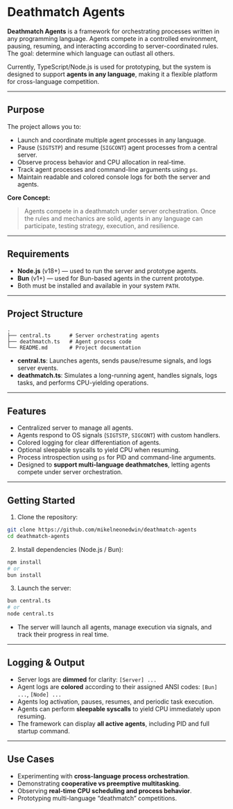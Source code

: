 # Deathmatch Agents

**Deathmatch Agents** is a framework for orchestrating processes written in any programming language. Agents compete in a controlled environment, pausing, resuming, and interacting according to server-coordinated rules. The goal: determine which language can outlast all others.

Currently, TypeScript/Node.js is used for prototyping, but the system is designed to support **agents in any language**, making it a flexible platform for cross-language competition.

---

## **Purpose**

The project allows you to:

- Launch and coordinate multiple agent processes in any language.
- Pause (`SIGTSTP`) and resume (`SIGCONT`) agent processes from a central server.
- Observe process behavior and CPU allocation in real-time.
- Track agent processes and command-line arguments using `ps`.
- Maintain readable and colored console logs for both the server and agents.

**Core Concept:**

> Agents compete in a deathmatch under server orchestration. Once the rules and mechanics are solid, agents in any language can participate, testing strategy, execution, and resilience.

---

## **Requirements**

- **Node.js** (v18+) — used to run the server and prototype agents.
- **Bun** (v1+) — used for Bun-based agents in the current prototype.
- Both must be installed and available in your system `PATH`.

---

## **Project Structure**

```text
.
├── central.ts      # Server orchestrating agents
├── deathmatch.ts   # Agent process code
└── README.md       # Project documentation
```

- **central.ts**: Launches agents, sends pause/resume signals, and logs server events.
- **deathmatch.ts**: Simulates a long-running agent, handles signals, logs tasks, and performs CPU-yielding operations.

---

## **Features**

- Centralized server to manage all agents.
- Agents respond to OS signals (`SIGTSTP`, `SIGCONT`) with custom handlers.
- Colored logging for clear differentiation of agents.
- Optional sleepable syscalls to yield CPU when resuming.
- Process introspection using `ps` for PID and command-line arguments.
- Designed to **support multi-language deathmatches**, letting agents compete under server orchestration.

---

## **Getting Started**

1. Clone the repository:

```bash
git clone https://github.com/mikelneonedwin/deathmatch-agents
cd deathmatch-agents
```

2. Install dependencies (Node.js / Bun):

```bash
npm install
# or
bun install
```

3. Launch the server:

```bash
bun central.ts
# or
node central.ts
```

- The server will launch all agents, manage execution via signals, and track their progress in real time.

---

## **Logging & Output**

- Server logs are **dimmed** for clarity: `[Server] ...`
- Agent logs are **colored** according to their assigned ANSI codes: `[Bun] ...`, `[Node] ...`
- Agents log activation, pauses, resumes, and periodic task execution.
- Agents can perform **sleepable syscalls** to yield CPU immediately upon resuming.
- The framework can display **all active agents**, including PID and full startup command.

---

## **Use Cases**

- Experimenting with **cross-language process orchestration**.
- Demonstrating **cooperative vs preemptive multitasking**.
- Observing **real-time CPU scheduling and process behavior**.
- Prototyping multi-language “deathmatch” competitions.
